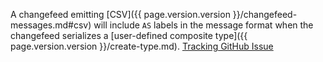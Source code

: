 A changefeed emitting [CSV]({{ page.version.version }}/changefeed-messages.md#csv) will include `AS` labels in the message format when the changefeed serializes a [user-defined composite type]({{ page.version.version }}/create-type.md). [Tracking GitHub Issue](https://github.com/cockroachdb/cockroach/issues/102905)